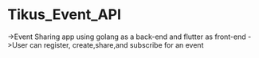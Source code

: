 # Tikus_Event_API

->Event Sharing app using golang as a back-end and flutter as front-end
->User can register, create,share,and subscribe for an event 
